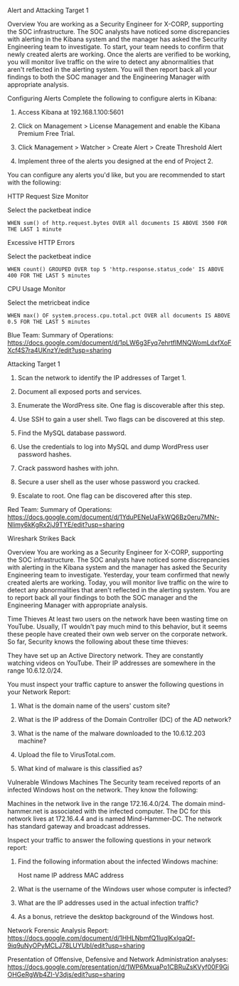 Alert and Attacking Target 1

Overview
You are working as a Security Engineer for X-CORP, supporting the SOC infrastructure. The SOC analysts have noticed some discrepancies with alerting in the Kibana system and the manager has asked the Security Engineering team to investigate.
To start, your team needs to confirm that newly created alerts are working. Once the alerts are verified to be working, you will monitor live traffic on the wire to detect any abnormalities that aren't reflected in the alerting system.
You will then report back all your findings to both the SOC manager and the Engineering Manager with appropriate analysis.

Configuring Alerts
Complete the following to configure alerts in Kibana:

1.  Access Kibana at 192.168.1.100:5601

2.  Click on Management > License Management and enable the Kibana Premium Free Trial.

3.  Click Management > Watcher > Create Alert > Create Threshold Alert

4.  Implement three of the alerts you designed at the end of Project 2.

You can configure any alerts you'd like, but you are recommended to start with the following:

  HTTP Request Size Monitor

  Select the packetbeat indice

    WHEN sum() of http.request.bytes OVER all documents IS ABOVE 3500 FOR THE LAST 1 minute
    
  Excessive HTTP Errors

  Select the packetbeat indice

    WHEN count() GROUPED OVER top 5 'http.response.status_code' IS ABOVE 400 FOR THE LAST 5 minutes

  CPU Usage Monitor

  Select the metricbeat indice

    WHEN max() OF system.process.cpu.total.pct OVER all documents IS ABOVE 0.5 FOR THE LAST 5 minutes

Blue Team: Summary of Operations:  https://docs.google.com/document/d/1pLW6g3Fyq7ehrtfIMNQWomLdxfXoFXcf4S7ra4UKnzY/edit?usp=sharing

Attacking Target 1

1.  Scan the network to identify the IP addresses of Target 1.

2.  Document all exposed ports and services.

3.  Enumerate the WordPress site. One flag is discoverable after this step.

4.  Use SSH to gain a user shell. Two flags can be discovered at this step.

5.  Find the MySQL database password.

6.  Use the credentials to log into MySQL and dump WordPress user password hashes.

7.  Crack password hashes with john.

8.  Secure a user shell as the user whose password you cracked.

9.  Escalate to root. One flag can be discovered after this step.

Red Team: Summary of Operations: https://docs.google.com/document/d/1YduPENeUaFkWQ6Bz0eru7MNr-Nlimy6kKgRx2jJ9TYE/edit?usp=sharing

Wireshark Strikes Back

Overview
You are working as a Security Engineer for X-CORP, supporting the SOC infrastructure. The SOC analysts have noticed some discrepancies with alerting in the Kibana system and the manager has asked the Security Engineering team to investigate.
Yesterday, your team confirmed that newly created alerts are working. Today, you will monitor live traffic on the wire to detect any abnormalities that aren't reflected in the alerting system.
You are to report back all your findings to both the SOC manager and the Engineering Manager with appropriate analysis.

Time Thieves
At least two users on the network have been wasting time on YouTube. Usually, IT wouldn't pay much mind to this behavior, but it seems these people have created their own web server on the corporate network. So far, Security knows the following about these time thieves:

  They have set up an Active Directory network.
  They are constantly watching videos on YouTube.
  Their IP addresses are somewhere in the range 10.6.12.0/24.

You must inspect your traffic capture to answer the following questions in your Network Report:

1.  What is the domain name of the users' custom site?

2.  What is the IP address of the Domain Controller (DC) of the AD network?

3.  What is the name of the malware downloaded to the 10.6.12.203 machine?

4.  Upload the file to VirusTotal.com.

5.  What kind of malware is this classified as?


Vulnerable Windows Machines
The Security team received reports of an infected Windows host on the network. They know the following:

  Machines in the network live in the range 172.16.4.0/24.
  The domain mind-hammer.net is associated with the infected computer.
  The DC for this network lives at 172.16.4.4 and is named Mind-Hammer-DC.
  The network has standard gateway and broadcast addresses.

Inspect your traffic to answer the following questions in your network report:

1.  Find the following information about the infected Windows machine:

    Host name
    IP address
    MAC address

2.  What is the username of the Windows user whose computer is infected?

3.  What are the IP addresses used in the actual infection traffic?

4.  As a bonus, retrieve the desktop background of the Windows host.

Network Forensic Analysis Report:  https://docs.google.com/document/d/1HHLNbmfQ1luglKxlgaQf-9iq9uNyOPyMCLJ78LUYUbI/edit?usp=sharing

Presentation of Offensive, Defensive and Network Administration analyses: 
https://docs.google.com/presentation/d/1WP6MxuaPo1CBRuZsKVyf00F9GiOHGeRgWb4ZI-V3djs/edit?usp=sharing 


